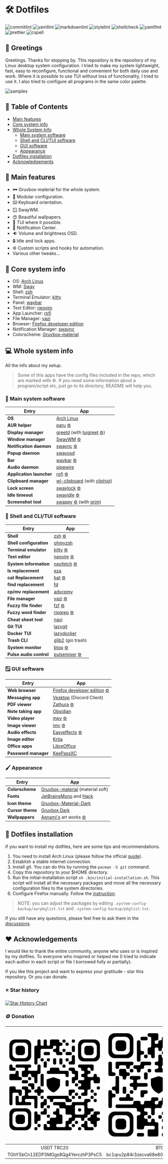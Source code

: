# :hammer_and_wrench: Dotfiles

![commitlint](https://img.shields.io/github/actions/workflow/status/CelticBoozer/dotfiles/commitlint.yaml?branch=master&label=commitlint)
![yamllint](https://img.shields.io/github/actions/workflow/status/CelticBoozer/dotfiles/yamllint.yaml?branch=master&label=yamllint)
![markdownlint](https://img.shields.io/github/actions/workflow/status/CelticBoozer/dotfiles/markdownlint.yaml?branch=master&label=markdownlint)
![stylelint](https://img.shields.io/github/actions/workflow/status/CelticBoozer/dotfiles/stylelint.yaml?branch=master&label=stylelint)
![shellcheck](https://img.shields.io/github/actions/workflow/status/CelticBoozer/dotfiles/shellcheck.yaml?branch=master&label=shellcheck)
![yamlfmt](https://img.shields.io/github/actions/workflow/status/CelticBoozer/dotfiles/yamlfmt.yaml?branch=master&label=yamlfmt)
![prettier](https://img.shields.io/github/actions/workflow/status/CelticBoozer/dotfiles/prettier.yaml?branch=master&label=prettier)
![cspell](https://img.shields.io/github/actions/workflow/status/CelticBoozer/dotfiles/cspell.yaml?branch=master&label=cspell)

## :wave: Greetings

Greetings. Thanks for stopping by. This repository is the repository of my Linux
desktop system configuration. I tried to make my system lightweight, fast, easy
to reconfigure, functional and convenient for both daily use and work. Where it
is possible to use TUI without loss of functionality, I tried to use it. I also
tried to configure all programs in the same color palette.

![samples](assets/final.png "Gallery")

## :bookmark_tabs: Table of Contents

- [Main features](#stars-main-features)
- [Core system info](#brain-core-system-info)
- [Whole System Info](#computer-whole-system-info)
  - [Main system software](#brain-main-system-software)
  - [Shell and CLI/TUI software](#shell-shell-and-clitui-software)
  - [GUI software](#window-gui-software)
  - [Appearance](#paintbrush-appearance)
- [Dotfiles installation](#rocket-dotfiles-installation)
- [Acknowledgements](#heart-acknowledgements)

## :stars: Main features

- :dark_sunglasses: Gruvbox-material for the whole system.
- :wrench: Modular configuration.
- :keyboard: Keyboard orientation.
- :window: SwayWM.
- :heart_eyes: Beautiful wallpapers.
- :floppy_disk: TUI where it possible.
- :bell: Notification Center.
- :sound: Volume and brightness OSD.
- :lock: Idle and lock apps.
- :gear: Custom scripts and hooks for automation.
- Various other tweaks...

## :brain: Core system info

- OS: [Arch Linux](https://archlinux.org/)
- WM: [Sway](https://github.com/swaywm/sway/)
- Shell: [zsh](https://github.com/zsh-users/zsh/)
- Terminal Emulator: [kitty](https://github.com/kovidgoyal/kitty/)
- Panel: [waybar](https://github.com/Alexays/Waybar/)
- Text Editor: [neovim](https://github.com/neovim/neovim/)
- App Launcher: [rofi](https://github.com/lbonn/rofi/)
- File Manager: [yazi](https://github.com/sxyazi/yazi/)
- Browser: [Firefox developer edition](https://www.mozilla.org/en-US/firefox/developer/)
- Notification Manager: [swaync](https://github.com/ErikReider/SwayNotificationCenter/)
- Colorscheme: [Gruvbox-material](https://github.com/sainnhe/gruvbox-material/)

## :computer: Whole system info
<!-- markdownlint-disable MD013 -->
All the info about my setup.

> Some of this apps have the config files included in the repo, which are
  marked with :gear:. If you need some information about a program/script etc,
  just go to its directory, README will help you.

### :brain: Main system software

| Entry                    | App                                                                                                                                              |
| ------------------------ | ------------------------------------------------------------------------------------------------------------------------------------------------ |
| **OS**                   | [Arch Linux](https://archlinux.org/)                                                                                                             |
| **AUR helper**           | [paru](https://github.com/Morganamilo/paru/) [:gear:](../.config/paru/)                                                                          |
| **Display manager**      | [greetd](https://sr.ht/~kennylevinsen/greetd/) (with [tuigreet](https://github.com/apognu/tuigreet/) [:gear:](../.system-config-backup/greetd/)) |
| **Window manager**       | [SwayWM](https://github.com/swaywm/sway/) [:gear:](../.config/sway/)                                                                             |
| **Notification daemon**  | [swaync](https://github.com/ErikReider/SwayNotificationCenter/) [:gear:](../.config/swaync/)                                                     |
| **Popup daemon**         | [swayosd](https://github.com/ErikReider/SwayOSD/)                                                                                                |
| **Bar**                  | [waybar](https://github.com/Alexays/Waybar/) [:gear:](../.config/waybar/)                                                                        |
| **Audio daemon**         | [pipewire](https://github.com/PipeWire/pipewire/)                                                                                                |
| **Application launcher** | [rofi](https://github.com/lbonn/rofi/) [:gear:](../.config/rofi/)                                                                                |
| **Clipboard manager**    | [wl-clipboard](https://github.com/bugaevc/wl-clipboard/) (with [cliphist](https://github.com/sentriz/cliphist/))                                 |
| **Lock screen**          | [swaylock](https://github.com/jirutka/swaylock-effects/) [:gear:](../.config/swaylock/)                                                          |
| **Idle timeout**         | [swayidle](https://github.com/hyprwm/hypridle/) [:gear:](../.config/swayidle/)                                                                   |
| **Screenshot tool**      | [swappy](https://github.com/jtheoof/swappy/) [:gear:](../.config/swayidle/) (with [grim](https://sr.ht/~emersion/grim/))                         |

### :shell: Shell and CLI/TUI software

| Entry                   | App                                                                                             |
| ----------------------- | ----------------------------------------------------------------------------------------------- |
| **Shell**               | [zsh](https://github.com/zsh-users/zsh/) [:gear:](../.zshrc)                                    |
| **Shell configuration** | [ohmyzsh](https://github.com/ohmyzsh/ohmyzsh/)                                                  |
| **Terminal emulator**   | [kitty](https://sw.kovidgoyal.net/kitty/) [:gear:](../.config/kitty/)                           |
| **Text editor**         | [neovim](https://neovim.io/) [:gear:](../.config/nvim/)                                         |
| **System information**  | [neofetch](https://github.com/dylanaraps/neofetch/) [:gear:](../.config/neofetch/)              |
| **ls replacement**      | [eza](https://github.com/eza-community/eza/)                                                    |
| **cat Replacement**     | [bat](https://github.com/sharkdp/bat/) [:gear:](../.config/bat/)                                |
| **find replacement**    | [fd](https://github.com/sharkdp/fd/)                                                            |
| **cp/mv replacement**   | [advcpmv](https://github.com/jarun/advcpmv)                                                     |
| **File manager**        | [yazi](https://github.com/sxyazi/yazi/) [:gear:](../.config/yazi/)                              |
| **Fuzzy file finder**   | [fzf](https://github.com/junegunn/fzf/)  [:gear:](../.fzfrc)                                    |
| **Fuzzy word finder**   | [ripgrep](https://github.com/BurntSushi/ripgrep/) [:gear:](../.ripgreprc)                       |
| **Cheat sheet tool**    | [navi](https://github.com/denisidoro/navi)                                                      |
| **Git TUI**             | [lazygit](https://github.com/jesseduffield/lazygit/)                                            |
| **Docker TUI**          | [lazydocker](https://github.com/jesseduffield/lazydocker/)                                      |
| **Trash CLI**           | [glib2](https://archlinux.org/packages/core/x86_64/glib2) (gio trash)                           |
| **System monitor**      | [btop](https://github.com/aristocratos/btop/) [:gear:](../.config/btop/)                        |
| **Pulse audio control** | [pulsemixer](https://github.com/GeorgeFilipkin/pulsemixer/) [:gear:](../.config/pulsemixer.cfg) |

### :window: GUI software

| Entry                | App                                                                                                          |
| -------------------- | ------------------------------------------------------------------------------------------------------------ |
| **Web browser**      | [Firefox developer edition](https://www.mozilla.org/en-US/firefox/developer/)  [:gear:](../.config/firefox/) |
| **Messaging app**    | [Vesktop](https://github.com/Vencord/Vesktop/) (Discord Client)                                              |
| **PDF viewer**       | [Zathura](https://github.com/pwmt/zathura/) [:gear:](../.config/zathura/)                                    |
| **Note taking app**  | [Obsidian](https://obsidian.md/)                                                                             |
| **Video player**     | [mpv](https://github.com/mpv-player/mpv/) [:gear:](../.config/mpv/)                                          |
| **Image viewer**     | [imv](https://github.com/eXeC64/imv/) [:gear:](../.config/imv/)                                              |
| **Audio effects**    | [Easyeffects](https://github.com/wwmm/easyeffects/) [:gear:](../.config/easyeffects/)                        |
| **Image editor**     | [Krita](https://krita.org/)                                                                                  |
| **Office apps**      | [LibreOffice](https://www.libreoffice.org/)                                                                  |
| **Password manager** | [KeePassXC](https://github.com/keepassxreboot/keepassxc/)                                                    |

### :paintbrush: Appearance

| Entry            | App                                                                                                           |
| ---------------- | ------------------------------------------------------------------------------------------------------------- |
| **Colorscheme**  | [Gruvbox-material](https://github.com/sainnhe/gruvbox-material/) (material soft)                              |
| **Fonts**        | [JetBrainsMono](https://www.jetbrains.com/es-es/lp/mono/) and [Hack](https://github.com/source-foundry/Hack/) |
| **Icon theme**   | [Gruvbox-Material-Dark](https://github.com/TheGreatMcPain/gruvbox-material-gtk/)                              |
| **Cursor theme** | [Gruvbox Dark](https://gitlab.com/cursors/simp1e/)                                                            |
| **Wallpappers**  | [Aenami's](https://www.instagram.com/aenami.art/) art works [:gear:](../.wallpaper/)                          |

## :rocket: Dotfiles installation

If you want to install my dotfiles, here are some tips and recommendations.

1. You need to install Arch Linux (please follow the official
   [guide](https://wiki.archlinux.org/title/Installation_guide)).
2. Establish a stable internet connection.
3. Install git. You can do this by running the `pacman -S git` command.
4. Copy this repository to your $HOME directory.
5. Run the initial-installation script `sh .bin/initial-installation.sh`. This
   script will install all the necessary packages and move all the necessary
   configuration files to the system directories.
6. Configure Firefox manually. Follow the [instruction](../.config/firefox/).

> NOTE: you can adjust the packages by editing
  `.system-config-backup/aurpkglist.txt` and `.system-config-backup/pkglist.txt`.

If you still have any questions, please feel free to ask them in the
[discussions](https://github.com/CelticBoozer/dotfiles/discussions/).

## :heart: Acknowledgements

I would like to thank the entire community, anyone who uses or is inspired by
my dotfiles. To everyone who inspired or helped me (I tried to indicate each
author in each script or file I borrowed fully or partially).

If you like this project and want to express your gratitude - star this
repository. Or you can donate.

### :star: Star history

[![Star History Chart](https://api.star-history.com/svg?repos=CelticBoozer/dotfiles&type=Timeline&theme=dark)](https://star-history.com/#CelticBoozer/dotfiles&Timeline)

### :coin: Donation
<!-- cSpell:disable -->
| ![USDT-TRC20](assets/USDT.jpg)     | ![BTC](assets/BTC.jpg)                     | ![ETH](assets/ETH.jpg)                     |
|:----------------------------------:|:------------------------------------------:|:------------------------------------------:|
| USDT TRC20                         | BTC                                        | ETH                                        |
| TGhY5bCn12EDP3MGgs8Qg4YerczhP3PsC5 | bc1qru2p84r3zecva68e804jtjqp923mx2eekqwg3a | 0xb00d88737B0BD4f5cb5fc7519b3d27045b796ceb |
